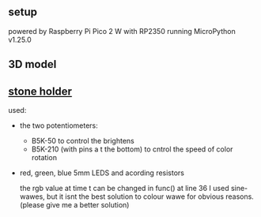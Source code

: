 ## setup ##
powered by Raspberry Pi Pico 2 W with RP2350 running MicroPython v1.25.0  
## 3D model ##   
[stone holder]( https://cad.onshape.com/documents/12652b33271f7d0f3e3c2148/w/75f9bf42905b6c702b97d5b1/e/94e5234fc7dac11d9bea0b94?renderMode=0&uiState=68782b38c07ba16fa4912e08 )   
---
used:
- the two potentiometers:
   - B5K-50 to control the brightens
   - B5K-210 (with pins a t the bottom) to cntrol the speed of color rotation
- red, green, blue 5mm LEDS and acording resistors

  the rgb value at time t can be changed in func() at line 36
    I used sine-wawes, but it isnt the best solution to colour wawe for obvious reasons. (please give me a better solution)
